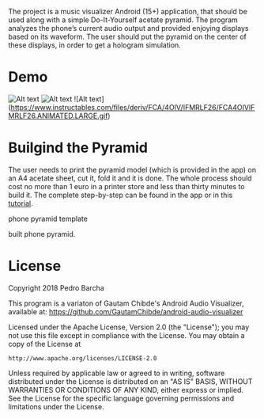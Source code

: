 The project is a music visualizer Android (15+) application, that should be used
along with a simple Do-It-Yourself acetate pyramid. The program analyzes
the phone’s current audio output and provided enjoying displays based on its waveform.
The user should put the pyramid on the center of these displays, in order to get a
hologram simulation.

# Demo

![Alt text](http://res.cloudinary.com/dvkxfgprc/image/upload/c_scale,w_440/v1511431630/giphy_10_yye0fe.gif) ![Alt text](http://res.cloudinary.com/dvkxfgprc/image/upload/c_scale,w_440/v1511430406/giphy_8_ww3jdz.gif) ![Alt text]
(https://www.instructables.com/files/deriv/FCA/4OIV/IFMRLF26/FCA4OIVIFMRLF26.ANIMATED.LARGE.gif)

# Builgind the Pyramid
The user needs to print the pyramid model (which is provided in the app) on an A4
acetate sheet, cut it, fold it and it is done. The whole process should cost no more than 1
euro in a printer store and less than thirty minutes to build it.
The complete step-by-step can be found in the app or in this [tutorial](http://www.instructables.com/id/No-CD-case-no-tape-3D-hologram-pyramid-the-quickes/).

phone pyramid template


built phone pyramid.



License
=======
Copyright 2018 Pedro Barcha

This program is a variaton of Gautam Chibde's Android Audio Visualizer, available at:
https://github.com/GautamChibde/android-audio-visualizer

Licensed under the Apache License, Version 2.0 (the "License");
you may not use this file except in compliance with the License.
You may obtain a copy of the License at

    http://www.apache.org/licenses/LICENSE-2.0

Unless required by applicable law or agreed to in writing, software
distributed under the License is distributed on an "AS IS" BASIS,
WITHOUT WARRANTIES OR CONDITIONS OF ANY KIND, either express or implied.
See the License for the specific language governing permissions and
limitations under the License.
